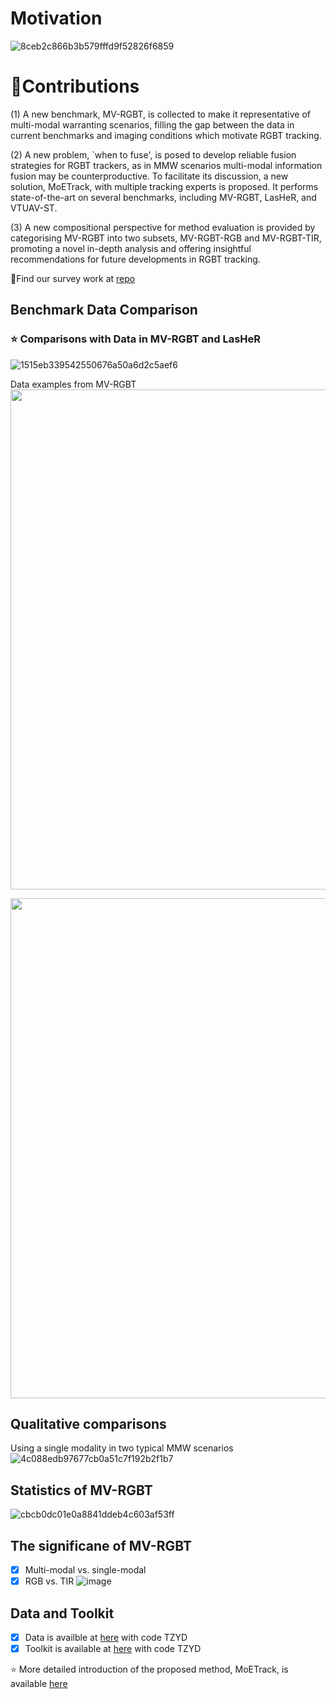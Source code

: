# Motivation

![8ceb2c866b3b579fffd9f52826f6859](https://github.com/user-attachments/assets/db23fed8-8052-4a77-a32a-cef4b4e9fb3d)

# 🍰Contributions
(1) A new benchmark, MV-RGBT, is collected to make it representative of multi-modal warranting scenarios, filling the gap between the data in current benchmarks and imaging conditions which motivate RGBT tracking.

(2) A new problem, `when to fuse', is posed to develop reliable fusion strategies for RGBT trackers, as in MMW scenarios multi-modal information fusion may be counterproductive. To facilitate its discussion, a new solution, MoETrack, with multiple tracking experts is proposed. It performs state-of-the-art on several benchmarks, including MV-RGBT, LasHeR, and VTUAV-ST.

(3) A new compositional perspective for method evaluation is provided by categorising MV-RGBT into two subsets, MV-RGBT-RGB and MV-RGBT-TIR, promoting a novel in-depth analysis and offering insightful recommendations for future developments in RGBT tracking.

🫵Find our survey work at [repo](https://github.com/Zhangyong-Tang/Survey-for-MultiModal-Visual-Object-Tracking)

## Benchmark Data Comparison
### ⭐ Comparisons with Data in MV-RGBT and LasHeR

![1515eb339542550676a50a6d2c5aef6](https://github.com/user-attachments/assets/eb536543-5f25-4603-8fb0-e020350448f3)

Data examples from MV-RGBT
<img src="ER_Cat_Lawn0.gif" width="800">

<img src="ET_Fish_River02.gif" width="800">

## Qualitative comparisons
Using a single modality in two typical MMW scenarios
![4c088edb97677cb0a51c7f192b2f1b7](https://github.com/user-attachments/assets/aae24dfa-9cd4-46e7-8251-7882c55cb0af)

## Statistics of MV-RGBT
![cbcb0dc01e0a8841ddeb4c603af53ff](https://github.com/user-attachments/assets/3f76079c-81d6-4bf3-b4f8-261f4725d55f)

## The significane of MV-RGBT
- [x] Multi-modal vs. single-modal
- [x] RGB vs. TIR
![image](https://github.com/user-attachments/assets/88e8ca09-6505-4f91-9ea6-a1f9832d7089)

## Data and Toolkit
- [x] Data is availble at [here](https://pan.baidu.com/s/13jaq1ppG_504mxdu1JrsWw) with code TZYD
- [x] Toolkit is available at [here](https://pan.baidu.com/s/1XYlrLbBpSBXndbjWEDKSQw ) with code TZYD

⭐ More detailed introduction of the proposed method, MoETrack, is available [here](https://github.com/Zhangyong-Tang/MoETrack)

